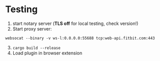 # Testing

1. start notary server (**TLS off** for local testing, check version!)
2. Start proxy server:
```
websocat --binary -v ws-l:0.0.0.0:55688 tcp:web-api.fitbit.com:443
```
3. `cargo build --release`
4. Load plugin in browser extension
